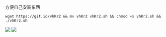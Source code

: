 方便自己安装东西

```shell
wget https://git.io/vhKr2 && mv vhKr2 vhKr2.sh && chmod +x vhKr2.sh && ./vhKr2.sh 
```
<img src="https://ws1.sinaimg.cn/large/0072Lfvtly1fscaiqsdz3j30oj03k3zu.jpg">

<img src="https://ws1.sinaimg.cn/large/0072Lfvtly1fscajta9irj30ob05rdir.jpg">

